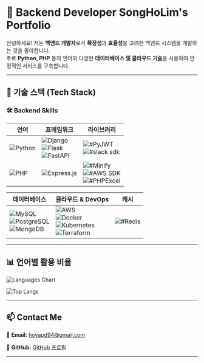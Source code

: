 # 🚀 Backend Developer SongHoLim's Portfolio

안녕하세요! 저는 **백엔드 개발자**로서 **확장성**과 **효율성**을 고려한 백엔드 시스템을 개발하는 것을 좋아합니다.  
주로 **Python, PHP** 등의 언어와 다양한 **데이터베이스 및 클라우드 기술**을 사용하여 안정적인 서비스를 구축합니다.  

---

## 📌 **기술 스택 (Tech Stack)**

### 🛠 **Backend Skills**
| 언어 | 프레임워크                                                                                                                                                                                                          | 라이브러리                                                                                                                                                                                                                    |
|------|----------------------------------------------------------------------------------------------------------------------------------------------------------------------------------------------------------------|--------------------------------------------------------------------------------------------------------------------------------------------------------------------------------------------------------------------------|
| ![Python](https://img.shields.io/badge/Python-3.10-blue?style=flat&logo=python) | ![Django](https://img.shields.io/badge/Django-Web%20Framework-092E20?style=flat&logo=django&logoColor=white) <br> ![Flask](https://img.shields.io/badge/Flask-Microframework-black?style=flat&logo=flask) <br> ![FastAPI](https://img.shields.io/badge/FastAPI-Python-009688?style=flat&logo=fastapi) | ![#PyJWT](https://img.shields.io/badge/-PyJWT-BBBBBB?style=round) <br> ![#slack sdk](https://img.shields.io/badge/-SlackSDK-BBBBBB?style=round)                                                                          |
| ![PHP](https://img.shields.io/badge/PHP-Backend-777BB4?style=flat&logo=php&logoColor=white) | ![Express.js](https://img.shields.io/badge/Express.js-Web%20Framework-000000?style=flat&logo=express&logoColor=white)                                                                                          | ![#Minify](https://img.shields.io/badge/-Minify-BBBBBB?style=round) <br> ![#AWS SDK](https://img.shields.io/badge/-AWSSDK-BBBBBB?style=round) <br> ![#PHPExcel](https://img.shields.io/badge/-PHPExcel-BBBBBB?style=round) |

| 데이터베이스                                                                                                                                                                                                                          | 클라우드 & DevOps                                                                                                                                                                                                                                                                                                 | 캐시 |
|---------------------------------------------------------------------------------------------------------------------------------------------------------------------------------------------------------------------------------|---------------------------------------------------------------------------------------------------------------------------------------------------------------------------------------------------------------------------------------------------------------------------------------------------------------|----|
| ![MySQL](https://img.shields.io/badge/MySQL-Database-4479A1?style=flat&logo=mysql&logoColor=white) <br> ![PostgreSQL](https://img.shields.io/badge/PostgreSQL-Database-336791?style=flat&logo=postgresql&logoColor=white) <br> ![MongoDB](https://img.shields.io/badge/MongoDB-NoSQL-47A248?style=flat&logo=mongodb&logoColor=white) | ![AWS](https://img.shields.io/badge/AWS-Cloud-FF9900?style=flat&logo=amazonaws&logoColor=white) <br> ![Docker](https://img.shields.io/badge/Docker-Container-2496ED?style=flat&logo=docker) <br> ![Kubernetes](https://img.shields.io/badge/Kubernetes-Orchestration-326CE5?style=flat&logo=kubernetes) <br> ![Terraform](https://img.shields.io/badge/Terraform-IaC-623CE4?style=flat&logo=terraform&logoColor=white) |  ![#Redis](https://img.shields.io/badge/-Redis-DC382D?style=flat&logo=redis&logoColor=white)  |


---

## 📊 **언어별 활용 비율**
![Languages Chart](https://github-readme-stats.vercel.app/api/top-langs/?username=YourGitHubUsername&layout=compact&theme=tokyonight)

![Top Langs](https://github-readme-stats.vercel.app/api/top-langs/?username=dev-holim&layout=compact)

---

## 📫 **Contact Me**
📧 **Email:** hoyapd94@gmail.com

[//]: # (💼 **LinkedIn:** [LinkedIn 프로필]&#40;https://www.linkedin.com/in/your-profile&#41;  )
📜 **GitHub:** [GitHub 프로필](https://github.com/dev-holim)  

---